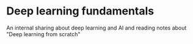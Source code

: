 # Deep learning fundamentals

An internal sharing about deep learning and AI and reading notes about "Deep learning from scratch"